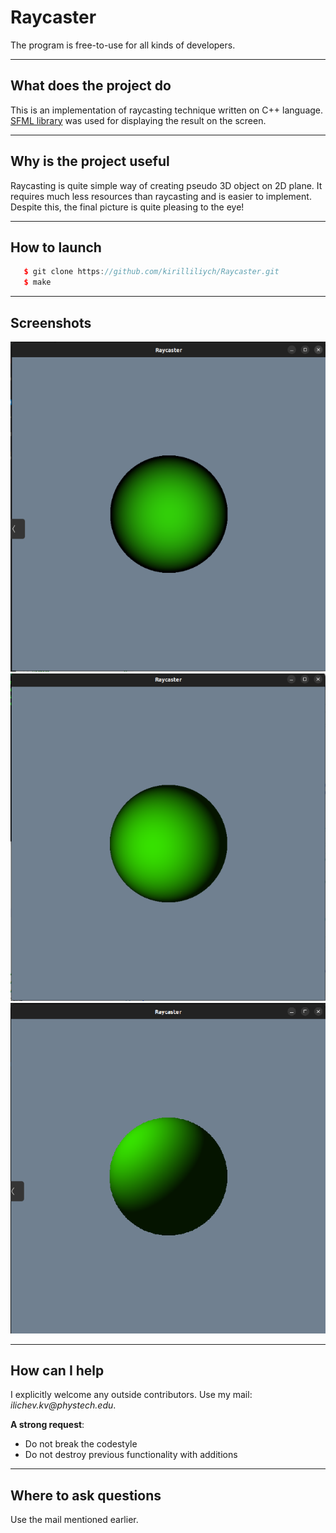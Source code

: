# Raycaster
The program is free-to-use for all kinds of developers.

***
## What does the project do
This is an implementation of raycasting technique written on C++ language. [SFML library](https://www.sfml-dev.org/) was used for
displaying the result on the screen.

***
## Why is the project useful
Raycasting is quite simple way of creating pseudo 3D object on 2D plane. It requires much less resources than raycasting and is easier
to implement. Despite this, the final picture is quite pleasing to the eye!

***
## How to launch
```c++
   $ git clone https://github.com/kirilliliych/Raycaster.git
   $ make
```

***
## Screenshots
![pic1](readme_pictures/pic1.png)
![pic2](readme_pictures/pic2.png)
![pic3](readme_pictures/pic3.png)

***
## How can I help
I explicitly welcome any outside contributors. Use my mail: _ilichev.kv@phystech.edu_.

__A strong request__:
* Do not break the codestyle
* Do not destroy previous functionality with additions

***
## Where to ask questions
Use the mail mentioned earlier.

